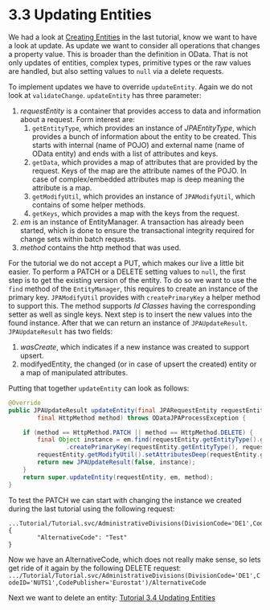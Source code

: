 # 3.3 Updating Entities
We had a look at [Creating Entities](3-2-CreatingEntities.md) in the last tutorial, know we want to have a look at update. As update we want to consider all operations that changes a property value. This is broader than the definition in OData. That is not only updates of entities, complex types, primitive types or the raw values are handled, but also setting values to `null` via a delete requests.

To implement updates we have to override `updateEntity`. Again we do not look at `validateChange`. `updateEntity` has three parameter:

1. _requestEntity_ is a container that provides access to data and information about a request. Form interest are:
	1. `getEntityType`, which provides an instance of _JPAEntityType_, which provides a bunch of information about the entity to be created. This starts with internal (name of POJO) and external name (name of OData entity) and ends with a list of attributes and keys.
	2. `getData`, which provides a map of attributes that are provided by the request. Keys of the map are the attribute names of the POJO. In case of complex/embedded attributes map is deep meaning the attribute is a map.
	3. `getModifyUtil`, which provides an instance of `JPAModifyUtil`, which contains of some helper methods.
	4. `getKeys`, which provides a map with the keys from the request.
2. _em_ is an instance of EntityManager. A transaction has already been started, which is done to ensure the transactional integrity required for change sets within batch requests.
3. _method_ contains the http method that was used.

For the tutorial we do not accept a PUT, which makes our live a little bit easier. To perform a PATCH or a DELETE setting values to `null`, the first step is to get the existing version of the entity. To do so we want to use the `find` method of the `EntityManager`, this requires to create an instance of the primary key. `JPAModifyUtil` provides with `createPrimaryKey` a helper method to support this. The method supports _Id Classes_ having the corresponding setter as well as single keys. Next step is to insert the new values into the found instance. After that we can return an instance of `JPAUpdateResult`.  `JPAUpdateResult` has two fields:
1. _wasCreate_, which indicates if a new instance was created to support upsert.
2. modifyedEntity, the changed (or in case of upsert the created) entity or a map of manipulated attributes.

Putting that together `updateEntity` can look as follows:
```Java
@Override
public JPAUpdateResult updateEntity(final JPARequestEntity requestEntity, final EntityManager em,
		final HttpMethod method) throws ODataJPAProcessException {

	if (method == HttpMethod.PATCH || method == HttpMethod.DELETE) {
		final Object instance = em.find(requestEntity.getEntityType().getTypeClass(), requestEntity.getModifyUtil()
				.createPrimaryKey(requestEntity.getEntityType(), requestEntity.getKeys()));
		requestEntity.getModifyUtil().setAttributesDeep(requestEntity.getData(), instance);
		return new JPAUpdateResult(false, instance);
	}
	return super.updateEntity(requestEntity, em, method);
}
```
To test the PATCH we can start with changing the instance we created during the last tutorial using the following request:
```
...Tutorial/Tutorial.svc/AdministrativeDivisions(DivisionCode='DE1',CodeID='NUTS1',CodePublisher='Eurostat')
{
        "AlternativeCode": "Test"
}
```
Now we have an AlternativeCode, which does not really make sense, so lets get ride of it again by the following DELETE request:
`.../Tutorial/Tutorial.svc/AdministrativeDivisions(DivisionCode='DE1',CodeID='NUTS1',CodePublisher='Eurostat')/AlternativeCode`

Next we want to delete an entity: [Tutorial 3.4 Updating Entities](3-4-DeletingEntities.md)
